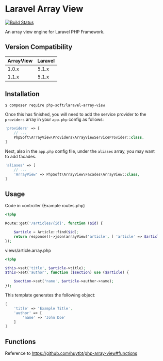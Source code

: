 # Laravel Array View

[![Build Status](https://travis-ci.org/php-soft/laravel-array-view.svg)](https://travis-ci.org/php-soft/laravel-array-view)

An array view engine for Laravel PHP Framework.

## Version Compatibility

 ArrayView  | Laravel
:-----------|:----------
 1.0.x      | 5.1.x
 1.1.x      | 5.1.x

## Installation

```sh
$ composer require php-soft/laravel-array-view
```

Once this has finished, you will need to add the service provider to the `providers` array in your `app.php` config as follows:

```php
'providers' => [
    // ...
    PhpSoft\ArrayView\Providers\ArrayViewServiceProvider::class,
]
```

Next, also in the `app.php` config file, under the `aliases` array, you may want to add facades.

```php
'aliases' => [
    // ...
    'ArrayView' => PhpSoft\ArrayView\Facades\ArrayView::class,
]
```

## Usage

Code in controller (Example routes.php)

```php
<?php

Route::get('/articles/{id}', function ($id) {

    $article = Article::find($id);
    return response()->json(arrayView('article', [ 'article' => $article ]));
});
```
views/article.array.php

```php
<?php

$this->set('title', $article->title);
$this->set('author', function ($section) use ($article) {

    $section->set('name', $article->author->name);
});
```

This template generates the following object:

```php
[
    'title' => 'Example Title',
    'author' => [
        'name' => 'John Doe'
    ]
]
```

## Functions

Reference to https://github.com/huytbt/php-array-view#functions
